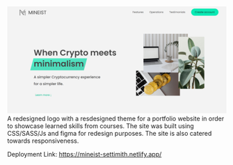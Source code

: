 <img src="./img/Screenshot.png">
A redesigned logo with a resdesigned theme for a portfolio website in order to showcase learned skills from courses. The site was built using CSS/SASS/Js and figma for redesign purposes. The site is also catered towards responsiveness. 

Deployment Link: https://mineist-settimith.netlify.app/
